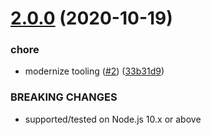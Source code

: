 # [2.0.0](https://github.com/Trott/dandruff-pinkeye-halitosis/compare/v1.0.2...v2.0.0) (2020-10-19)


### chore

* modernize tooling ([#2](https://github.com/Trott/dandruff-pinkeye-halitosis/issues/2)) ([33b31d9](https://github.com/Trott/dandruff-pinkeye-halitosis/commit/33b31d93ec5ed40e3583fce98d1a18f8eb98995e))


### BREAKING CHANGES

* supported/tested on Node.js 10.x or above
